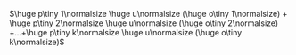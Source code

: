 $\huge p\tiny 1\normalsize \huge u\normalsize (\huge o\tiny 1\normalsize) + \huge p\tiny 2\normalsize \huge u\normalsize (\huge o\tiny 2\normalsize) +...+\huge p\tiny k\normalsize \huge u\normalsize (\huge o\tiny k\normalsize)$
